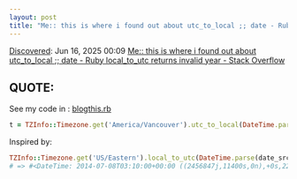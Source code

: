 ```yaml
---
layout: post
title: "Me:: this is where i found out about utc_to_local ;; date - Ruby local_to_utc returns invalid year - Stack Overflow"
---
```

[Discovered](http://rolandtanglao.com/2020/07/29/p1-blogthis-checkvist-list-links-to-blog/): Jun 16, 2025 00:09 [Me:: this is where i found out about utc_to_local ;; date - Ruby local_to_utc returns invalid year - Stack Overflow](https://stackoverflow.com/questions/24616288/ruby-local-to-utc-returns-invalid-year)

## QUOTE:

See my code in : [blogthis.rb](https://github.com/rtanglao/rt-checkvist/blob/main/blogthis.rb)
```ruby
t = TZInfo::Timezone.get('America/Vancouver').utc_to_local(DateTime.parse(created_at))
```

Inspired by:

```ruby
TZInfo::Timezone.get('US/Eastern').local_to_utc(DateTime.parse(date_src))
# => #<DateTime: 2014-07-08T03:10:00+00:00 ((2456847j,11400s,0n),+0s,2299161j)>
```

